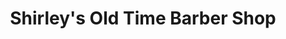 ---
title: "Shirley's Old Time Barber Shop"
url: /montello/shirleys-old-time-barber-shop/
shop: Friseur
---